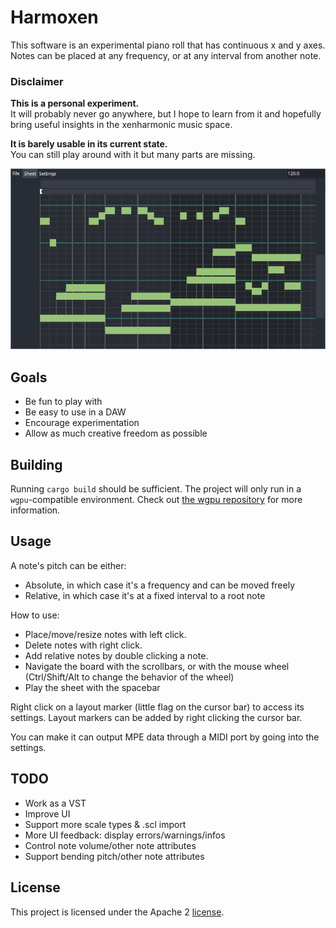 # Harmoxen

This software is an experimental piano roll that has continuous x and y axes.
Notes can be placed at any frequency, or at any interval from another note.


### Disclaimer

**This is a personal experiment.** \
It will probably never go anywhere, but I hope to learn from it and hopefully bring useful insights in the xenharmonic music space.

**It is barely usable in its current state.** \
You can still play around with it but many parts are missing.

![Screenshot](/assets/screenshot.png)


## Goals

- Be fun to play with
- Be easy to use in a DAW
- Encourage experimentation
- Allow as much creative freedom as possible

## Building

Running `cargo build` should be sufficient.
The project will only run in a `wgpu`-compatible environment. Check out [the wgpu repository](https://github.com/gfx-rs/wgpu) for more information.

## Usage

A note's pitch can be either:
- Absolute, in which case it's a frequency and can be moved freely
- Relative, in which case it's at a fixed interval to a root note

How to use:
- Place/move/resize notes with left click.
- Delete notes with right click.
- Add relative notes by double clicking a note.
- Navigate the board with the scrollbars, or with the mouse wheel (Ctrl/Shift/Alt to change the behavior of the wheel)
- Play the sheet with the spacebar

Right click on a layout marker (little flag on the cursor bar) to access its settings.
Layout markers can be added by right clicking the cursor bar.

You can make it can output MPE data through a MIDI port by going into the settings.

## TODO

- Work as a VST
- Improve UI
- Support more scale types & .scl import
- More UI feedback: display errors/warnings/infos
- Control note volume/other note attributes
- Support bending pitch/other note attributes

## License

This project is licensed under the Apache 2 [license](LICENSE).
